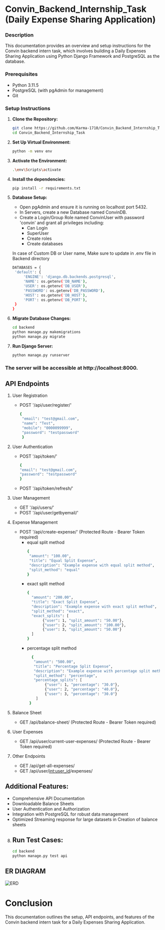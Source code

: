 # Convin_Backend_Internship_Task (Daily Expense Sharing Application)

### Description
This documentation provides an overview and setup instructions for the Convin backend intern task, which involves building a Daily Expenses Sharing Application using Python Django Framework and PostgreSQL as the database.

### Prerequisites
- Python 3.11.5
- PostgreSQL (with pgAdmin for management)
- Git

### Setup Instructions

1. **Clone the Repository:**
   ```bash
   git clone https://github.com/Karma-1710/Convin_Backend_Internship_Task.git
   cd Convin_Backend_Internship_Task

2. **Set Up Virtual Environment:**
   ```bash
   python -m venv env

3. **Activate the Environment:**
   ```bash
   .\env\Scripts\activate

4. **Install the dependencies:**
   ```bash
   pip install -r requirements.txt

5. **Database Setup:**
    - Open pgAdmin and ensure it is running on localhost port 5432.
    - In Servers, create a new Database named ConvinDB.
    - Create a Login/Group Role named ConvinUser with password 'convin' and grant all privileges including:
         - Can Login
         - SuperUser
         - Create roles
         - Create databases

   In case of Custom DB or User name, Make sure to update in .env file in Backend directory
   ```bash
   DATABASES = {
    'default': {
        'ENGINE': 'django.db.backends.postgresql',
        'NAME': os.getenv('DB_NAME'),
        'USER': os.getenv('DB_USER'),
        'PASSWORD': os.getenv('DB_PASSWORD'),
        'HOST': os.getenv('DB_HOST'),
        'PORT': os.getenv('DB_PORT'),
    }
   }

6. **Migrate Database Changes:**
   ```bash
   cd backend
   python manage.py makemigrations
   python manage.py migrate

7. **Run Django Server:**
   ```bash
   python manage.py runserver
   
### The server will be accessible at http://localhost:8000.

## API Endpoints

1. User Registration
   - POST '/api/user/register/'
     ```bash
     {
      "email": "test@gmail.com",
      "name": "Test",
      "mobile": "0000099999",
      "password": "testpassword"
      }

2. User Authentication
    - POST '/api/token/'
      ```bash
      {
      "email": "test@gmail.com",
      "password": "testpassword"
      }
    - POST '/api/token/refresh/'
      
3. User Management
    - GET '/api/users/'
    - POST '/api/user/getbyemail/'
  
4. Expense Management
     - POST '/api/create-expense/' (Protected Route - Bearer Token required)
         - equal split method
           ```bash
           {
            "amount": "100.00",
            "title": "Equal Split Expense",
            "description": "Example expense with equal split method",
            "split_method": "equal"
           }
        - exact split method
          ```bash
          {
            "amount": "200.00",
            "title": "Exact Split Expense",
            "description": "Example expense with exact split method",
            "split_method": "exact",
            "exact_splits": [
                 {"user": 1, "split_amount": "50.00"},
                 {"user": 2, "split_amount": "100.00"},
                 {"user": 3, "split_amount": "50.00"}
            ]
          }

       - percentage split method
         ```bash
           {
            "amount": "500.00",
            "title": "Percentage Split Expense",
            "description": "Example expense with percentage split method",
            "split_method": "percentage",
            "percentage_splits": [
                 {"user": 1, "percentage": "30.0"},
                 {"user": 2, "percentage": "40.0"},
                 {"user": 3, "percentage": "30.0"}
             ]
          }
5. Balance Sheet
      - GET /api/balance-sheet/ (Protected Route - Bearer Token required)

6. User Expenses
      - GET /api/user/current-user-expenses/ (Protected Route - Bearer Token required)

7. Other Endpoints
      - GET /api/get-all-expenses/
      - GET /api/user/<int:user_id>/expenses/
  
## Additional Features:
- Comprehensive API Documentation
- Downloadable Balance Sheets
- User Authentication and Authorization
- Integration with PostgreSQL for robust data management
- Optimized Streaming response for large datasets in Creation of balance sheets

8. ## Run Test Cases:
   ```bash
   cd backend
   python manage.py test api

## ER DIAGRAM

![ERD](https://github.com/user-attachments/assets/d10a4c4d-ea55-4e15-8e91-0020db461930)

# Conclusion
This documentation outlines the setup, API endpoints, and features of the Convin backend intern task for a Daily Expenses Sharing Application.
